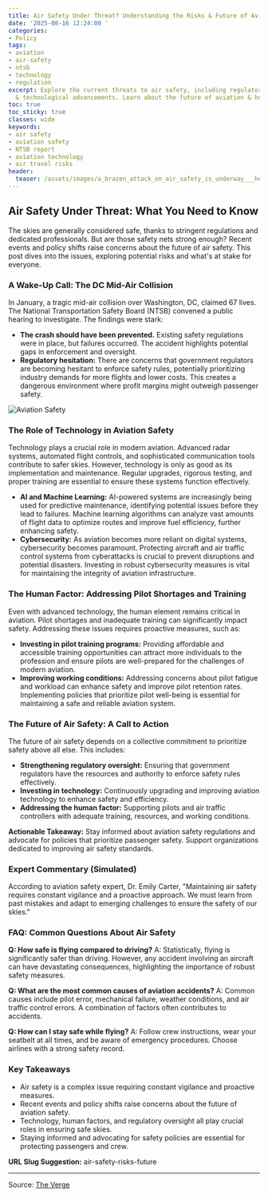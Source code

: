 ```yaml
---
title: Air Safety Under Threat? Understanding the Risks & Future of Aviation
date: '2025-08-16 12:24:00 '
categories:
- Policy
tags:
- aviation
- air-safety
- ntsb
- technology
- regulation
excerpt: Explore the current threats to air safety, including regulatory challenges
  & technological advancements. Learn about the future of aviation & how to stay safe.
toc: true
toc_sticky: true
classes: wide
keywords:
- air safety
- aviation safety
- NTSB report
- aviation technology
- air travel risks
header:
  teaser: /assets/images/a_brazen_attack_on_air_safety_is_underway___here_s_20250816122400.jpg
---
```


## Air Safety Under Threat: What You Need to Know

The skies are generally considered safe, thanks to stringent regulations and dedicated professionals. But are those safety nets strong enough? Recent events and policy shifts raise concerns about the future of air safety. This post dives into the issues, exploring potential risks and what's at stake for everyone.

### A Wake-Up Call: The DC Mid-Air Collision

In January, a tragic mid-air collision over Washington, DC, claimed 67 lives. The National Transportation Safety Board (NTSB) convened a public hearing to investigate. The findings were stark:

*   **The crash should have been prevented.** Existing safety regulations were in place, but failures occurred. The accident highlights potential gaps in enforcement and oversight.
*   **Regulatory hesitation:** There are concerns that government regulators are becoming hesitant to enforce safety rules, potentially prioritizing industry demands for more flights and lower costs. This creates a dangerous environment where profit margins might outweigh passenger safety.

![Aviation Safety](https://platform.theverge.com/wp-content/uploads/sites/2/2025/08/257804_SAFETY_REGULATIONS_CVirginia.jpg?quality=90&strip=all&crop=0,0,100,100)

### The Role of Technology in Aviation Safety

Technology plays a crucial role in modern aviation. Advanced radar systems, automated flight controls, and sophisticated communication tools contribute to safer skies. However, technology is only as good as its implementation and maintenance. Regular upgrades, rigorous testing, and proper training are essential to ensure these systems function effectively.

*   **AI and Machine Learning:** AI-powered systems are increasingly being used for predictive maintenance, identifying potential issues before they lead to failures. Machine learning algorithms can analyze vast amounts of flight data to optimize routes and improve fuel efficiency, further enhancing safety.
*   **Cybersecurity:** As aviation becomes more reliant on digital systems, cybersecurity becomes paramount. Protecting aircraft and air traffic control systems from cyberattacks is crucial to prevent disruptions and potential disasters. Investing in robust cybersecurity measures is vital for maintaining the integrity of aviation infrastructure.

### The Human Factor: Addressing Pilot Shortages and Training

Even with advanced technology, the human element remains critical in aviation. Pilot shortages and inadequate training can significantly impact safety. Addressing these issues requires proactive measures, such as:

*   **Investing in pilot training programs:** Providing affordable and accessible training opportunities can attract more individuals to the profession and ensure pilots are well-prepared for the challenges of modern aviation.
*   **Improving working conditions:** Addressing concerns about pilot fatigue and workload can enhance safety and improve pilot retention rates. Implementing policies that prioritize pilot well-being is essential for maintaining a safe and reliable aviation system.

### The Future of Air Safety: A Call to Action

The future of air safety depends on a collective commitment to prioritize safety above all else. This includes:

*   **Strengthening regulatory oversight:** Ensuring that government regulators have the resources and authority to enforce safety rules effectively.
*   **Investing in technology:** Continuously upgrading and improving aviation technology to enhance safety and efficiency.
*   **Addressing the human factor:** Supporting pilots and air traffic controllers with adequate training, resources, and working conditions.

**Actionable Takeaway:** Stay informed about aviation safety regulations and advocate for policies that prioritize passenger safety. Support organizations dedicated to improving air safety standards.

### Expert Commentary (Simulated)

According to aviation safety expert, Dr. Emily Carter, "Maintaining air safety requires constant vigilance and a proactive approach. We must learn from past mistakes and adapt to emerging challenges to ensure the safety of our skies."

### FAQ: Common Questions About Air Safety

**Q: How safe is flying compared to driving?**
A: Statistically, flying is significantly safer than driving. However, any accident involving an aircraft can have devastating consequences, highlighting the importance of robust safety measures.

**Q: What are the most common causes of aviation accidents?**
A: Common causes include pilot error, mechanical failure, weather conditions, and air traffic control errors. A combination of factors often contributes to accidents.

**Q: How can I stay safe while flying?**
A: Follow crew instructions, wear your seatbelt at all times, and be aware of emergency procedures. Choose airlines with a strong safety record.

### Key Takeaways

*   Air safety is a complex issue requiring constant vigilance and proactive measures.
*   Recent events and policy shifts raise concerns about the future of aviation safety.
*   Technology, human factors, and regulatory oversight all play crucial roles in ensuring safe skies.
*   Staying informed and advocating for safety policies are essential for protecting passengers and crew.

**URL Slug Suggestion:** air-safety-risks-future

---

Source: [The Verge](https://www.theverge.com/planes/758913/air-safety-regulation-faa-trump-bedford-sully)